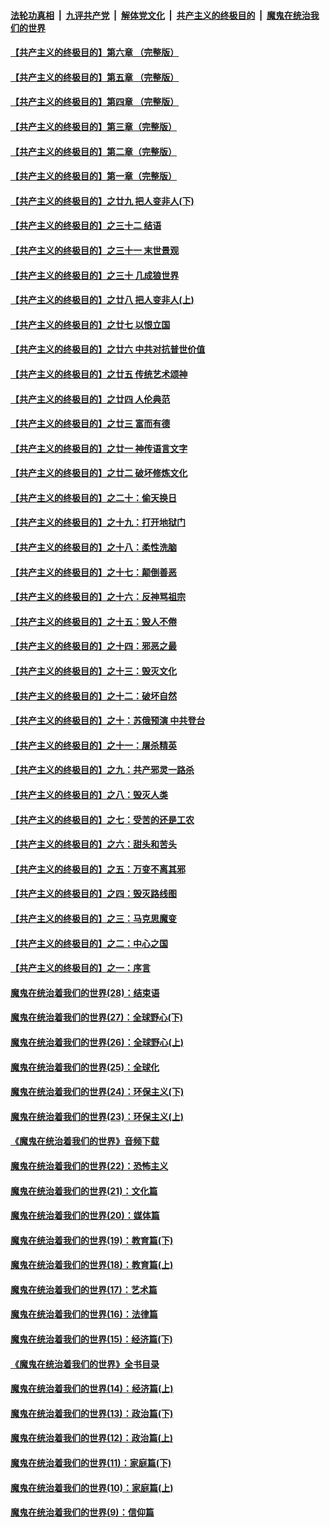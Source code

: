####  [法轮功真相](../../../../basic/blob/master/README.md?t=05072031) &nbsp;|&nbsp; [九评共产党](../../../../9ping.md/blob/master/README.md?t=05072031) &nbsp;|&nbsp; [解体党文化](../../../../jtdwh.md/blob/master/README.md?t=05072031)  &nbsp;|&nbsp; [共产主义的终极目的](../../../../gczydzjmd.md/blob/master/README.md?t=05072031) &nbsp;|&nbsp; [魔鬼在统治我们的世界](../../../../mgztzwmdsj.md/blob/master/README.md?t=05072031) 

#### [【共产主义的终极目的】第六章 （完整版）](../pages/nsc422/n11428913.md?t=05072031) 

#### [【共产主义的终极目的】第五章 （完整版）](../pages/nsc422/n11428912.md?t=05072031) 

#### [【共产主义的终极目的】第四章 （完整版）](../pages/nsc422/n11428907.md?t=05072031) 

#### [【共产主义的终极目的】第三章（完整版）](../pages/nsc422/n11428848.md?t=05072031) 

#### [【共产主义的终极目的】第二章（完整版）](../pages/nsc422/n11428831.md?t=05072031) 

#### [【共产主义的终极目的】第一章（完整版）](../pages/nsc422/n11417651.md?t=05072031) 

#### [【共产主义的终极目的】之廿九 把人变非人(下)](../pages/nsc422/n11344140.md?t=05072031) 

#### [【共产主义的终极目的】之三十二 结语](../pages/nsc422/n11360535.md?t=05072031) 

#### [【共产主义的终极目的】之三十一 末世景观](../pages/nsc422/n11351129.md?t=05072031) 

#### [【共产主义的终极目的】之三十 几成狼世界](../pages/nsc422/n11348280.md?t=05072031) 

#### [【共产主义的终极目的】之廿八 把人变非人(上)](../pages/nsc422/n11340492.md?t=05072031) 

#### [【共产主义的终极目的】之廿七 以恨立国](../pages/nsc422/n11336944.md?t=05072031) 

#### [【共产主义的终极目的】之廿六 中共对抗普世价值](../pages/nsc422/n11324785.md?t=05072031) 

#### [【共产主义的终极目的】之廿五 传统艺术颂神](../pages/nsc422/n11296396.md?t=05072031) 

#### [【共产主义的终极目的】之廿四 人伦典范](../pages/nsc422/n11296397.md?t=05072031) 

#### [【共产主义的终极目的】之廿三 富而有德](../pages/nsc422/n11283598.md?t=05072031) 

#### [【共产主义的终极目的】之廿一 神传语言文字](../pages/nsc422/n11263265.md?t=05072031) 

#### [【共产主义的终极目的】之廿二 破坏修炼文化](../pages/nsc422/n11245728.md?t=05072031) 

#### [【共产主义的终极目的】之二十：偷天换日](../pages/nsc422/n11238846.md?t=05072031) 

#### [【共产主义的终极目的】之十九：打开地狱门](../pages/nsc422/n11206376.md?t=05072031) 

#### [【共产主义的终极目的】之十八：柔性洗脑](../pages/nsc422/n11199994.md?t=05072031) 

#### [【共产主义的终极目的】之十七：颠倒善恶](../pages/nsc422/n11179782.md?t=05072031) 

#### [【共产主义的终极目的】之十六：反神骂祖宗](../pages/nsc422/n11166798.md?t=05072031) 

#### [【共产主义的终极目的】之十五：毁人不倦](../pages/nsc422/n11166792.md?t=05072031) 

#### [【共产主义的终极目的】之十四：邪恶之最](../pages/nsc422/n11150249.md?t=05072031) 

#### [【共产主义的终极目的】之十三：毁灭文化](../pages/nsc422/n11135227.md?t=05072031) 

#### [【共产主义的终极目的】之十二：破坏自然](../pages/nsc422/n11135214.md?t=05072031) 

#### [【共产主义的终极目的】之十：苏俄预演 中共登台](../pages/nsc422/n11118424.md?t=05072031) 

#### [【共产主义的终极目的】之十一：屠杀精英](../pages/nsc422/n11118442.md?t=05072031) 

#### [【共产主义的终极目的】之九：共产邪灵一路杀](../pages/nsc422/n11114139.md?t=05072031) 

#### [【共产主义的终极目的】之八：毁灭人类](../pages/nsc422/n11108503.md?t=05072031) 

#### [【共产主义的终极目的】之七：受苦的还是工农](../pages/nsc422/n11101809.md?t=05072031) 

#### [【共产主义的终极目的】之六：甜头和苦头](../pages/nsc422/n11096971.md?t=05072031) 

#### [【共产主义的终极目的】之五：万变不离其邪](../pages/nsc422/n11091285.md?t=05072031) 

#### [【共产主义的终极目的】之四：毁灭路线图](../pages/nsc422/n11086284.md?t=05072031) 

#### [【共产主义的终极目的】之三：马克思魔变](../pages/nsc422/n11061941.md?t=05072031) 

#### [【共产主义的终极目的】之二：中心之国](../pages/nsc422/n11047728.md?t=05072031) 

#### [【共产主义的终极目的】之一：序言](../pages/nsc422/n11086077.md?t=05072031) 

#### [魔鬼在统治着我们的世界(28)：结束语](../pages/nsc422/n10936246.md?t=05072031) 

#### [魔鬼在统治着我们的世界(27)：全球野心(下)](../pages/nsc422/n10928319.md?t=05072031) 

#### [魔鬼在统治着我们的世界(26)：全球野心(上)](../pages/nsc422/n10900318.md?t=05072031) 

#### [魔鬼在统治着我们的世界(25)：全球化](../pages/nsc422/n10788205.md?t=05072031) 

#### [魔鬼在统治着我们的世界(24)：环保主义(下)](../pages/nsc422/n10695307.md?t=05072031) 

#### [魔鬼在统治着我们的世界(23)：环保主义(上)](../pages/nsc422/n10688613.md?t=05072031) 

#### [《魔鬼在统治着我们的世界》音频下载](../pages/nsc422/n10635553.md?t=05072031) 

#### [魔鬼在统治着我们的世界(22)：恐怖主义](../pages/nsc422/n10614727.md?t=05072031) 

#### [魔鬼在统治着我们的世界(21)：文化篇](../pages/nsc422/n10597706.md?t=05072031) 

#### [魔鬼在统治着我们的世界(20)：媒体篇](../pages/nsc422/n10586579.md?t=05072031) 

#### [魔鬼在统治着我们的世界(19)：教育篇(下)](../pages/nsc422/n10564808.md?t=05072031) 

#### [魔鬼在统治着我们的世界(18)：教育篇(上)](../pages/nsc422/n10526970.md?t=05072031) 

#### [魔鬼在统治着我们的世界(17)：艺术篇](../pages/nsc422/n10499093.md?t=05072031) 

#### [魔鬼在统治着我们的世界(16)：法律篇](../pages/nsc422/n10485969.md?t=05072031) 

#### [魔鬼在统治着我们的世界(15)：经济篇(下)](../pages/nsc422/n10469975.md?t=05072031) 

#### [《魔鬼在统治着我们的世界》全书目录](../pages/nsc422/n10464261.md?t=05072031) 

#### [魔鬼在统治着我们的世界(14)：经济篇(上)](../pages/nsc422/n10457370.md?t=05072031) 

#### [魔鬼在统治着我们的世界(13)：政治篇(下)](../pages/nsc422/n10448270.md?t=05072031) 

#### [魔鬼在统治着我们的世界(12)：政治篇(上)](../pages/nsc422/n10444576.md?t=05072031) 

#### [魔鬼在统治着我们的世界(11)：家庭篇(下)](../pages/nsc422/n10440961.md?t=05072031) 

#### [魔鬼在统治着我们的世界(10)：家庭篇(上)](../pages/nsc422/n10435448.md?t=05072031) 

#### [魔鬼在统治着我们的世界(9)：信仰篇](../pages/nsc422/n10432159.md?t=05072031) 

